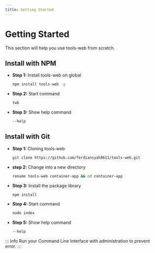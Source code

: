 ```yaml
---
title: Getting Started
---
```

# Getting Started
This section will help you use tools-web from scratch.
## Install with NPM
- **Step 1:** Install tools-web on global
	```bash
	npm install tools-web -g
	```
- **Step 2:** Start command
	```bash
	twb	
	```
- **Step 3:** Show help command
	```bash
	--help
	```
## Install with Git
- **Step 1:** Cloning tools-web
	```bash
	git clone https://github.com/ferdiansyah0611/tools-web.git
	```
- **step 2:** Change into a new directory
	```bash
	rename tools-web container-app && cd container-app
	```
- **Step 3:** Install the package library
	```bash
	npm install
	```
- **Step 4:** Start command
	```bash
	node index	
	```
- **Step 5:** Show help command
	```bash
	--help
	```
::: info
Run your Command Line Interface with administration to prevent error.
:::